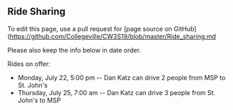 ## Ride Sharing

To edit this page, use a pull request for [page source on GitHub](https://github.com/Collegeville/CW3S19/blob/master/Ride_sharing.md

Please also keep the info below in date order.

Rides on offer:
- Monday, July 22, 5:00 pm -- Dan Katz can drive 2 people from MSP to St. John's
- Thursday, July 25, 7:00 am -- Dan Katz can drive 3 people from St. John's to MSP

